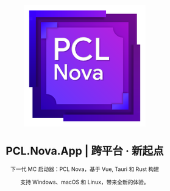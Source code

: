<div align="center">

<img src="./public/PCLNova.png" width="320" />

# PCL.Nova.App | 跨平台 · 新起点

下一代 MC 启动器：PCL Nova，基于 Vue, Tauri 和 Rust 构建

支持 Windows、macOS 和 Linux，带来全新的体验。

</div>